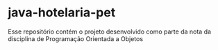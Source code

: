 # java-hotelaria-pet
Esse repositório contém o projeto desenvolvido como parte da nota da disciplina de Programação Orientada a Objetos
